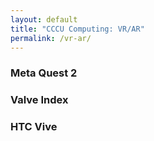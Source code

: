 ```yaml
---
layout: default
title: "CCCU Computing: VR/AR"
permalink: /vr-ar/
---
```


### Meta Quest 2

### Valve Index

### HTC Vive
